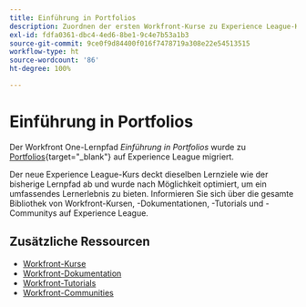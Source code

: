 ```yaml
---
title: Einführung in Portfolios
description: Zuordnen der ersten Workfront-Kurse zu Experience League-Kursen
exl-id: fdfa0361-dbc4-4ed6-8be1-9c4e7b53a1b3
source-git-commit: 9ce0f9d84400f016f7478719a308e22e54513515
workflow-type: ht
source-wordcount: '86'
ht-degree: 100%

---
```


# Einführung in Portfolios

Der Workfront One-Lernpfad *Einführung in Portfolios* wurde zu [Portfolios](https://experienceleague.adobe.com/?recommended=Workfront-U-1-2022.1.portfolios&amp;lang=de){target="_blank"} auf Experience League migriert.

Der neue Experience League-Kurs deckt dieselben Lernziele wie der bisherige Lernpfad ab und wurde nach Möglichkeit optimiert, um ein umfassendes Lernerlebnis zu bieten. Informieren Sie sich über die gesamte Bibliothek von Workfront-Kursen, -Dokumentationen, -Tutorials und -Communitys auf Experience League.

## Zusätzliche Ressourcen

* [Workfront-Kurse](https://experienceleague.adobe.com/?lang=de&amp;Solution=Workfront#courses)
* [Workfront-Dokumentation](https://experienceleague.adobe.com/docs/workfront.html?lang=de)
* [Workfront-Tutorials](https://experienceleague.adobe.com/docs/workfront-learn/tutorials-workfront/home.html?lang=de)
* [Workfront-Communities](https://experienceleaguecommunities.adobe.com/t5/workfront/ct-p/workfront)
